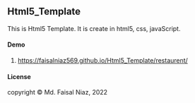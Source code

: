 ## Html5_Template

This is Html5 Template.  It is create in html5, css, javaScript.


#### Demo

1. https://faisalniaz569.github.io/Html5_Template/restaurent/

#### License

copyright © Md. Faisal Niaz, 2022
